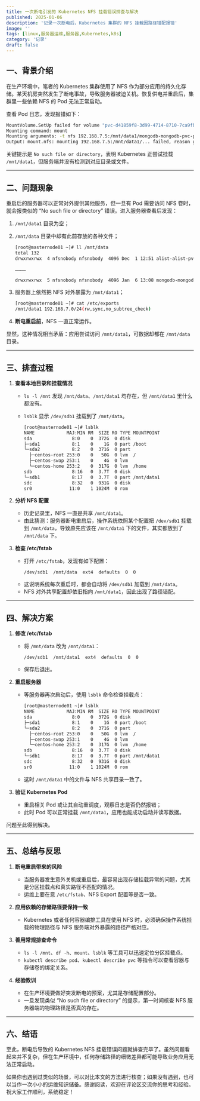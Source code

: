 ```yaml
---
title: 一次断电引发的 Kubernetes NFS 挂载错误排查与解决
published: 2025-01-06
description: '记录一次断电后，Kubernetes 集群的 NFS 挂载因路径错配报错'
image: ''
tags: [linux,服务器运维,服务器,Kubernetes,k8s]
category: '记录'
draft: false
---
```


## 一、背景介绍

在生产环境中，笔者的 Kubernetes 集群使用了 NFS 作为部分应用的持久化存储。某天机房突然发生了断电事故，导致服务器被迫关机。恢复供电并重启后，集群里一些依赖 NFS 的 Pod 无法正常启动。

查看 Pod 日志，发现报错如下：

```bash
MountVolume.SetUp failed for volume "pvc-d41859f8-3d99-4714-8710-7ca9fb1327d2" : mount failed: exit status 32
Mounting command: mount
Mounting arguments: -t nfs 192.168.7.5:/mnt/data1/mongodb-mongodb-pvc-pvc-d41859f8-3d99-4714-8710-7ca9fb1327d2 /var/lib/kubelet/pods/...
Output: mount.nfs: mounting 192.168.7.5:/mnt/data1/... failed, reason given by server: No such file or directory
```

关键提示是 `No such file or directory`，表明 Kubernetes 正尝试挂载 `/mnt/data1`，但服务端并没有检测到对应目录或文件。

---

## 二、问题现象

重启后的服务器可以正常对外提供其他服务，但一旦有 Pod 需要访问 NFS 卷时，就会报类似的 “No such file or directory” 错误。进入服务器查看后发现：

1. `/mnt/data1` 目录为空；
2. `/mnt/data` 目录中却有此前存放的各种文件；

   ```bash
   [root@masternode01 ~]# ll /mnt/data
   total 132
   drwxrwxrwx  4 nfsnobody nfsnobody  4096 Dec  1 12:51 alist-alist-pvc-pvc-141346a0-7ef3-4804-acd9-f62910d445d8
   
   …………
   
   drwxrwxrwx  5 nfsnobody nfsnobody  4096 Jan  6 13:08 mongodb-mongodb-pvc-pvc-d41859f8-3d99-4714-8710-7ca9fb1327d2 # 报错中提到缺失的目录
   ```

   
3. 服务器上依然把 NFS 对外暴露为 `/mnt/data1`；

   ```bash
   [root@masternode01 ~]# cat /etc/exports
   /mnt/data1 192.168.7.0/24(rw,sync,no_subtree_check)
   ```

   
4. **断电重启前**，NFS 一直正常运作。

显然，这种情况相当矛盾：应用尝试访问 `/mnt/data1`，可数据却都在 `/mnt/data` 目录。

---

## 三、排查过程

1. **查看本地目录和挂载情况**
    
    - `ls -l /mnt` 发现 `/mnt/data`、`/mnt/data1` 均存在，但 `/mnt/data1` 里什么都没有。
    - `lsblk` 显示 `/dev/sdb1` 挂载到了 `/mnt/data`。
    
      ```bash
      [root@masternode01 ~]# lsblk
      NAME            MAJ:MIN RM  SIZE RO TYPE MOUNTPOINT
      sda               8:0    0  372G  0 disk 
      ├─sda1            8:1    0    1G  0 part /boot
      └─sda2            8:2    0  371G  0 part 
        ├─centos-root 253:0    0   50G  0 lvm  /
        ├─centos-swap 253:1    0    4G  0 lvm  
        └─centos-home 253:2    0  317G  0 lvm  /home
      sdb               8:16   0  3.7T  0 disk 
      └─sdb1            8:17   0  3.7T  0 part /mnt/data1
      sdc               8:32   0  931G  0 disk 
      sr0              11:0    1 1024M  0 rom
      ```
    
      
    
2. **分析 NFS 配置**
    
    - 历史记录里，NFS 一直是共享 `/mnt/data1`。
    - 由此猜测：服务器断电重启后，操作系统依照某个配置把 `/dev/sdb1` 挂载到 `/mnt/data`，导致原先应该在 `/mnt/data1` 下的文件，其实都放到了 `/mnt/data` 下。
    
3. **检查 /etc/fstab**
    
    - 打开 `/etc/fstab`，发现有如下配置：
      ```
      /dev/sdb1  /mnt/data  ext4  defaults  0  0
      ```
    - 这说明系统每次重启时，都会自动将 `/dev/sdb1` 加载到 `/mnt/data`。
    - NFS 对外共享配置却依旧指向 `/mnt/data1`，因此出现了路径错配。

---

## 四、解决方案

1. **修改 /etc/fstab**
    - 将 `/mnt/data` 改为 `/mnt/data1`：
      ```
      /dev/sdb1  /mnt/data1  ext4  defaults  0  0
      ```
    - 保存后退出。

2. **重启服务器**
    - 等服务器再次启动后，使用 `lsblk` 命令检查挂载点：
      ```bash
      [root@masternode01 ~]# lsblk
      NAME            MAJ:MIN RM  SIZE RO TYPE MOUNTPOINT
      sda               8:0    0  372G  0 disk 
      ├─sda1            8:1    0    1G  0 part /boot
      └─sda2            8:2    0  371G  0 part 
        ├─centos-root 253:0    0   50G  0 lvm  /
        ├─centos-swap 253:1    0    4G  0 lvm  
        └─centos-home 253:2    0  317G  0 lvm  /home
      sdb               8:16   0  3.7T  0 disk 
      └─sdb1            8:17   0  3.7T  0 part /mnt/data1
      sdc               8:32   0  931G  0 disk 
      sr0              11:0    1 1024M  0 rom
      ```
    - 这时 `/mnt/data1` 中的文件与 NFS 共享目录一致了。
    
3. **验证 Kubernetes Pod**
    
    - 重启相关 Pod 或让其自动重调度，观察日志是否仍然报错；
    - 此时 Pod 可以正常挂载 `/mnt/data1`，应用也能成功启动并读写数据。

问题至此得到解决。

---

## 五、总结与反思

1. **断电重启带来的风险**
    - 当服务器发生意外关机或重启后，最容易出现存储挂载异常的问题，尤其是分区挂载点和真实路径不匹配的情况。
    - 运维上要在意 `/etc/fstab`、NFS Export 配置等是否一致。

2. **应用依赖的存储路径要保持一致**
    - Kubernetes 或者任何容器编排工具在使用 NFS 时，必须确保操作系统挂载的物理路径与 NFS 服务端对外暴露的路径严格对应。

3. **善用常规排查命令**
    - `ls -l /mnt`、`df -h`、`mount`、`lsblk` 等工具可以迅速定位分区挂载点。
    - `kubectl describe pod`、`kubectl describe pvc` 等指令可以查看容器与存储卷的绑定关系。

4. **经验教训**
    - 在生产环境要做好突发断电的预案，尤其是存储配置部分。
    - 一旦发现类似 “No such file or directory” 的提示，第一时间核查 NFS 服务器端的物理路径是否真的存在。

---

## 六、结语

至此，断电后导致的 Kubernetes NFS 挂载错误问题就排查完毕了。虽然问题看起来并不复杂，但在生产环境中，任何存储路径的细微差异都可能导致业务应用无法正常启动。

如果你也遇到过类似的场景，可以对比本文的方法进行核查；如果没有遇到，也可以当作一次小小的运维知识储备。感谢阅读，欢迎在评论区交流你的思考和经验。祝大家工作顺利，系统稳定！